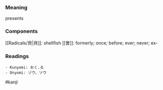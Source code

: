 ### Meaning

presents

### Components

[[Radicals/貝|貝]]: shellfish [[曽]]: formerly; once; before; ever; never; ex-

### Readings

```
- Kunyomi: おく.る
- Onyomi: ゾウ、ソウ
```

#kanji